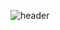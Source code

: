 ![header](https://capsule-render.vercel.app/api?type=wave&color=FFFFCC&height=300&section=header&text=Welcome&fontSize=100)
